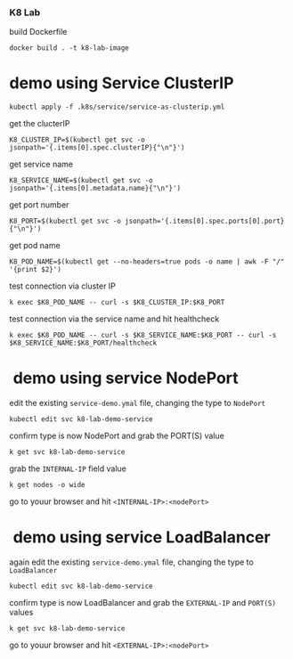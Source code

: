 
### K8 Lab

build Dockerfile

```
docker build . -t k8-lab-image
```

# demo using Service ClusterIP

```
kubectl apply -f .k8s/service/service-as-clusterip.yml
```

get the clucterIP

```
K8_CLUSTER_IP=$(kubectl get svc -o jsonpath='{.items[0].spec.clusterIP}{"\n"}')
```

get service name

```
K8_SERVICE_NAME=$(kubectl get svc -o jsonpath='{.items[0].metadata.name}{"\n"}')
```

get port number

```
K8_PORT=$(kubectl get svc -o jsonpath='{.items[0].spec.ports[0].port}{"\n"}')
```

get pod name

```
K8_POD_NAME=$(kubectl get --no-headers=true pods -o name | awk -F "/" '{print $2}')
```

test connection via cluster IP

```
k exec $K8_POD_NAME -- curl -s $K8_CLUSTER_IP:$K8_PORT
```

test connection via the service name and hit healthcheck

```
k exec $K8_POD_NAME -- curl -s $K8_SERVICE_NAME:$K8_PORT -- curl -s  $K8_SERVICE_NAME:$K8_PORT/healthcheck
```


<h1> demo using service NodePort </h1>


edit the existing `service-demo.ymal` file, changing the type to `NodePort`

```
kubectl edit svc k8-lab-demo-service
```

confirm type is now NodePort and grab the PORT(S) value

```
k get svc k8-lab-demo-service
```

grab the `INTERNAL-IP` field value

```
k get nodes -o wide
```

go to youur browser and hit `<INTERNAL-IP>:<nodePort>`


<h1> demo using service LoadBalancer </h1>


again edit the existing `service-demo.ymal` file, changing the type to `LoadBalancer`

```
kubectl edit svc k8-lab-demo-service
```

confirm type is now LoadBalancer and grab the `EXTERNAL-IP` and `PORT(S)` values

```
k get svc k8-lab-demo-service
```

go to youur browser and hit `<EXTERNAL-IP>:<nodePort>`
